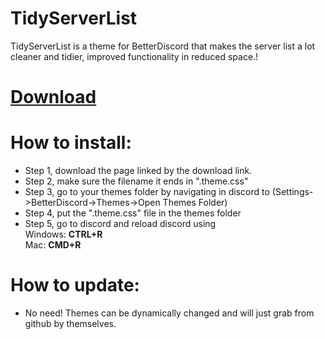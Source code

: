 # TidyServerList
TidyServerList is a theme for BetterDiscord that makes the server list a lot cleaner and tidier, improved functionality in reduced space.!

# <a href="https://raw.githubusercontent.com/qwerasd205/TidyServerList/master/TidyServerList.theme.css">Download</a>

# How to install:
<ul>
<li> Step 1, download the page linked by the download link.</li>
<li> Step 2, make sure the filename it ends in ".theme.css"</li>
<li> Step 3, go to your themes folder by navigating in discord to (Settings->BetterDiscord->Themes->Open Themes Folder)</li>
<li> Step 4, put the ".theme.css" file in the themes folder</li>
<li> Step 5, go to discord and reload discord using
<br>Windows: <b>CTRL+R</b>
<br>Mac: <b>CMD+R</b></li>
</ul>

# How to update:
<ul><li>No need! Themes can be dynamically changed and will just grab from github by themselves.</li></ul>
